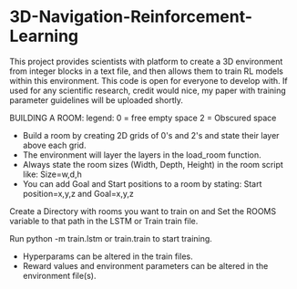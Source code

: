 # 3D-Navigation-Reinforcement-Learning
This project provides scientists with platform to create a 3D environment from integer blocks in a text file, and then allows them to train RL models within this environment.
This code is open for everyone to develop with. If used for any scientific research, credit would nice, my paper with training parameter guidelines will be uploaded shortly.


BUILDING A ROOM:
legend:
0 = free empty space
2 = Obscured space

- Build a room by creating 2D grids of 0's and 2's and state their layer above each grid. 
- The environment will layer the layers in the load_room function.
- Always state the room sizes (Width, Depth, Height) in the room script like: Size=w,d,h
- You can add Goal and Start positions to a room by stating: Start position=x,y,z and Goal=x,y,z


Create a Directory with rooms you want to train on and Set the ROOMS variable to that path in the LSTM or Train train file.

Run python -m train.lstm or train.train to start training. 

- Hyperparams can be altered in the train files.
- Reward values and environment parameters can be altered in the environment file(s).



